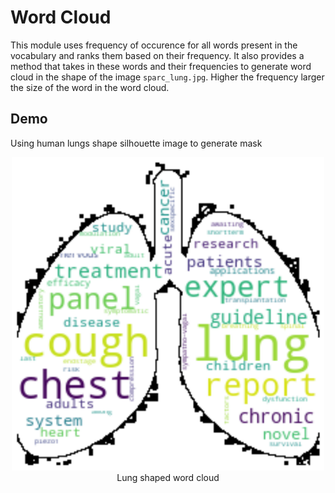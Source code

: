 # Word Cloud
This module uses frequency of occurence for all words present in the vocabulary and ranks them based on their frequency. It also provides a method that takes in these words and their frequencies to generate word cloud in the shape of the image `sparc_lung.jpg`. Higher the frequency larger the size of the word in the word cloud.
 
 ## Demo
 Using human lungs shape silhouette image to generate mask
 
 <p align="center">
  <!--<img src="https://github.com/SPARC-FAIR-Codeathon/SPARClink/blob/main/MLDataIndexingEngine/WordCloud/sparc_lungs1.png" />-->
  <img src="https://github.com/SPARC-FAIR-Codeathon/SPARClink/blob/main/MLDataIndexingEngine/WordCloud/sparc_lungs1.png" width="500"/>
  <br/>
  <span> Lung shaped word cloud </span>
</p>
